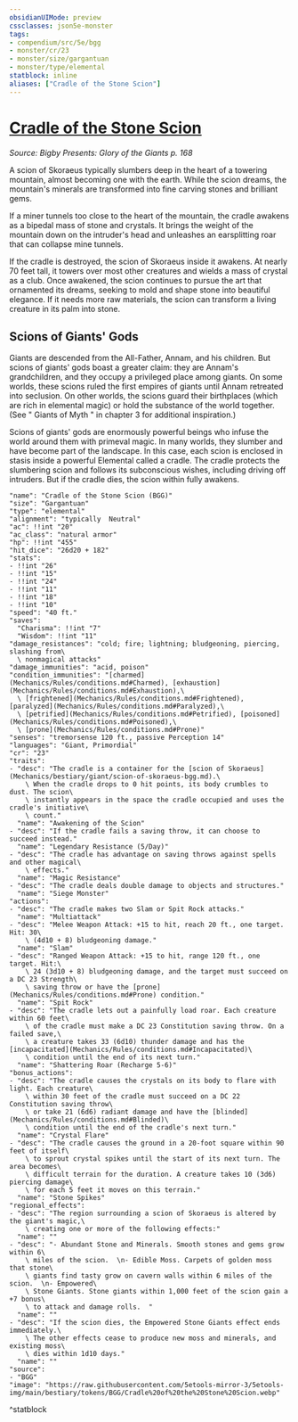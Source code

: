 ```yaml
---
obsidianUIMode: preview
cssclasses: json5e-monster
tags:
- compendium/src/5e/bgg
- monster/cr/23
- monster/size/gargantuan
- monster/type/elemental
statblock: inline
aliases: ["Cradle of the Stone Scion"]
---
```

# [Cradle of the Stone Scion](Mechanics\bestiary\elemental/cradle-of-the-stone-scion-bgg.md)
*Source: Bigby Presents: Glory of the Giants p. 168*  

A scion of Skoraeus typically slumbers deep in the heart of a towering mountain, almost becoming one with the earth. While the scion dreams, the mountain's minerals are transformed into fine carving stones and brilliant gems.

If a miner tunnels too close to the heart of the mountain, the cradle awakens as a bipedal mass of stone and crystals. It brings the weight of the mountain down on the intruder's head and unleashes an earsplitting roar that can collapse mine tunnels.

If the cradle is destroyed, the scion of Skoraeus inside it awakens. At nearly 70 feet tall, it towers over most other creatures and wields a mass of crystal as a club. Once awakened, the scion continues to pursue the art that ornamented its dreams, seeking to mold and shape stone into beautiful elegance. If it needs more raw materials, the scion can transform a living creature in its palm into stone.

## Scions of Giants' Gods

Giants are descended from the All-Father, Annam, and his children. But scions of giants' gods boast a greater claim: they are Annam's grandchildren, and they occupy a privileged place among giants. On some worlds, these scions ruled the first empires of giants until Annam retreated into seclusion. On other worlds, the scions guard their birthplaces (which are rich in elemental magic) or hold the substance of the world together. (See " Giants of Myth " in chapter 3 for additional inspiration.)

Scions of giants' gods are enormously powerful beings who infuse the world around them with primeval magic. In many worlds, they slumber and have become part of the landscape. In this case, each scion is enclosed in stasis inside a powerful Elemental called a cradle. The cradle protects the slumbering scion and follows its subconscious wishes, including driving off intruders. But if the cradle dies, the scion within fully awakens.

```statblock
"name": "Cradle of the Stone Scion (BGG)"
"size": "Gargantuan"
"type": "elemental"
"alignment": "typically  Neutral"
"ac": !!int "20"
"ac_class": "natural armor"
"hp": !!int "455"
"hit_dice": "26d20 + 182"
"stats":
- !!int "26"
- !!int "15"
- !!int "24"
- !!int "11"
- !!int "18"
- !!int "10"
"speed": "40 ft."
"saves":
  "Charisma": !!int "7"
  "Wisdom": !!int "11"
"damage_resistances": "cold; fire; lightning; bludgeoning, piercing, slashing from\
  \ nonmagical attacks"
"damage_immunities": "acid, poison"
"condition_immunities": "[charmed](Mechanics/Rules/conditions.md#Charmed), [exhaustion](Mechanics/Rules/conditions.md#Exhaustion),\
  \ [frightened](Mechanics/Rules/conditions.md#Frightened), [paralyzed](Mechanics/Rules/conditions.md#Paralyzed),\
  \ [petrified](Mechanics/Rules/conditions.md#Petrified), [poisoned](Mechanics/Rules/conditions.md#Poisoned),\
  \ [prone](Mechanics/Rules/conditions.md#Prone)"
"senses": "tremorsense 120 ft., passive Perception 14"
"languages": "Giant, Primordial"
"cr": "23"
"traits":
- "desc": "The cradle is a container for the [scion of Skoraeus](Mechanics/bestiary/giant/scion-of-skoraeus-bgg.md).\
    \ When the cradle drops to 0 hit points, its body crumbles to dust. The scion\
    \ instantly appears in the space the cradle occupied and uses the cradle's initiative\
    \ count."
  "name": "Awakening of the Scion"
- "desc": "If the cradle fails a saving throw, it can choose to succeed instead."
  "name": "Legendary Resistance (5/Day)"
- "desc": "The cradle has advantage on saving throws against spells and other magical\
    \ effects."
  "name": "Magic Resistance"
- "desc": "The cradle deals double damage to objects and structures."
  "name": "Siege Monster"
"actions":
- "desc": "The cradle makes two Slam or Spit Rock attacks."
  "name": "Multiattack"
- "desc": "Melee Weapon Attack: +15 to hit, reach 20 ft., one target. Hit: 30\
    \ (4d10 + 8) bludgeoning damage."
  "name": "Slam"
- "desc": "Ranged Weapon Attack: +15 to hit, range 120 ft., one target. Hit:\
    \ 24 (3d10 + 8) bludgeoning damage, and the target must succeed on a DC 23 Strength\
    \ saving throw or have the [prone](Mechanics/Rules/conditions.md#Prone) condition."
  "name": "Spit Rock"
- "desc": "The cradle lets out a painfully load roar. Each creature within 60 feet\
    \ of the cradle must make a DC 23 Constitution saving throw. On a failed save,\
    \ a creature takes 33 (6d10) thunder damage and has the [incapacitated](Mechanics/Rules/conditions.md#Incapacitated)\
    \ condition until the end of its next turn."
  "name": "Shattering Roar (Recharge 5-6)"
"bonus_actions":
- "desc": "The cradle causes the crystals on its body to flare with light. Each creature\
    \ within 30 feet of the cradle must succeed on a DC 22 Constitution saving throw\
    \ or take 21 (6d6) radiant damage and have the [blinded](Mechanics/Rules/conditions.md#Blinded)\
    \ condition until the end of the cradle's next turn."
  "name": "Crystal Flare"
- "desc": "The cradle causes the ground in a 20-foot square within 90 feet of itself\
    \ to sprout crystal spikes until the start of its next turn. The area becomes\
    \ difficult terrain for the duration. A creature takes 10 (3d6) piercing damage\
    \ for each 5 feet it moves on this terrain."
  "name": "Stone Spikes"
"regional_effects":
- "desc": "The region surrounding a scion of Skoraeus is altered by the giant's magic,\
    \ creating one or more of the following effects:"
  "name": ""
- "desc": "- Abundant Stone and Minerals. Smooth stones and gems grow within 6\
    \ miles of the scion.  \n- Edible Moss. Carpets of golden moss that stone\
    \ giants find tasty grow on cavern walls within 6 miles of the scion.  \n- Empowered\
    \ Stone Giants. Stone giants within 1,000 feet of the scion gain a +7 bonus\
    \ to attack and damage rolls.  "
  "name": ""
- "desc": "If the scion dies, the Empowered Stone Giants effect ends immediately.\
    \ The other effects cease to produce new moss and minerals, and existing moss\
    \ dies within 1d10 days."
  "name": ""
"source":
- "BGG"
"image": "https://raw.githubusercontent.com/5etools-mirror-3/5etools-img/main/bestiary/tokens/BGG/Cradle%20of%20the%20Stone%20Scion.webp"
```
^statblock
